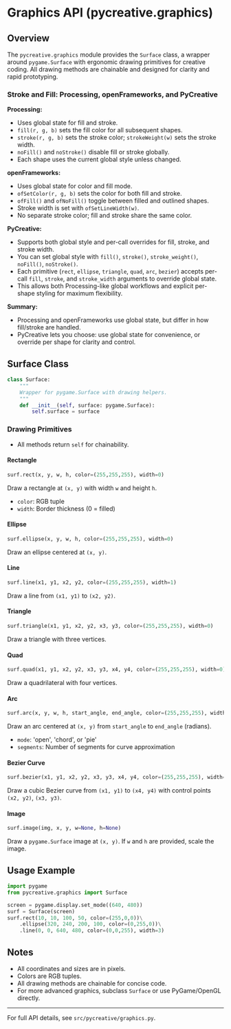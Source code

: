 # Graphics API (pycreative.graphics)

## Overview
The `pycreative.graphics` module provides the `Surface` class, a wrapper around `pygame.Surface` with ergonomic drawing primitives for creative coding. All drawing methods are chainable and designed for clarity and rapid prototyping.

### Stroke and Fill: Processing, openFrameworks, and PyCreative

**Processing:**
- Uses global state for fill and stroke.
- `fill(r, g, b)` sets the fill color for all subsequent shapes.
- `stroke(r, g, b)` sets the stroke color; `strokeWeight(w)` sets the stroke width.
- `noFill()` and `noStroke()` disable fill or stroke globally.
- Each shape uses the current global style unless changed.

**openFrameworks:**
- Uses global state for color and fill mode.
- `ofSetColor(r, g, b)` sets the color for both fill and stroke.
- `ofFill()` and `ofNoFill()` toggle between filled and outlined shapes.
- Stroke width is set with `ofSetLineWidth(w)`.
- No separate stroke color; fill and stroke share the same color.

**PyCreative:**
- Supports both global style and per-call overrides for fill, stroke, and stroke width.
- You can set global style with `fill()`, `stroke()`, `stroke_weight()`, `noFill()`, `noStroke()`.
- Each primitive (`rect`, `ellipse`, `triangle`, `quad`, `arc`, `bezier`) accepts per-call `fill`, `stroke`, and `stroke_width` arguments to override global state.
- This allows both Processing-like global workflows and explicit per-shape styling for maximum flexibility.

**Summary:**
- Processing and openFrameworks use global state, but differ in how fill/stroke are handled.
- PyCreative lets you choose: use global state for convenience, or override per shape for clarity and control.



## Surface Class
```python
class Surface:
    """
    Wrapper for pygame.Surface with drawing helpers.
    """
    def __init__(self, surface: pygame.Surface):
        self.surface = surface
```

### Drawing Primitives
- All methods return `self` for chainability.

#### Rectangle
```python
surf.rect(x, y, w, h, color=(255,255,255), width=0)
```
Draw a rectangle at `(x, y)` with width `w` and height `h`.
- `color`: RGB tuple
- `width`: Border thickness (0 = filled)

#### Ellipse
```python
surf.ellipse(x, y, w, h, color=(255,255,255), width=0)
```
Draw an ellipse centered at `(x, y)`.

#### Line
```python
surf.line(x1, y1, x2, y2, color=(255,255,255), width=1)
```
Draw a line from `(x1, y1)` to `(x2, y2)`.

#### Triangle
```python
surf.triangle(x1, y1, x2, y2, x3, y3, color=(255,255,255), width=0)
```
Draw a triangle with three vertices.

#### Quad
```python
surf.quad(x1, y1, x2, y2, x3, y3, x4, y4, color=(255,255,255), width=0)
```
Draw a quadrilateral with four vertices.

#### Arc
```python
surf.arc(x, y, w, h, start_angle, end_angle, color=(255,255,255), width=1, mode="open", segments=100)
```
Draw an arc centered at `(x, y)` from `start_angle` to `end_angle` (radians).
- `mode`: 'open', 'chord', or 'pie'
- `segments`: Number of segments for curve approximation

#### Bezier Curve
```python
surf.bezier(x1, y1, x2, y2, x3, y3, x4, y4, color=(255,255,255), width=1, segments=100)
```
Draw a cubic Bezier curve from `(x1, y1)` to `(x4, y4)` with control points `(x2, y2)`, `(x3, y3)`.

#### Image
```python
surf.image(img, x, y, w=None, h=None)
```
Draw a `pygame.Surface` image at `(x, y)`. If `w` and `h` are provided, scale the image.

## Usage Example
```python
import pygame
from pycreative.graphics import Surface

screen = pygame.display.set_mode((640, 480))
surf = Surface(screen)
surf.rect(10, 10, 100, 50, color=(255,0,0))\
    .ellipse(320, 240, 200, 100, color=(0,255,0))\
    .line(0, 0, 640, 480, color=(0,0,255), width=3)
```

## Notes
- All coordinates and sizes are in pixels.
- Colors are RGB tuples.
- All drawing methods are chainable for concise code.
- For more advanced graphics, subclass `Surface` or use PyGame/OpenGL directly.

---
For full API details, see `src/pycreative/graphics.py`.
